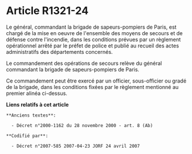 # Article R1321-24

Le général, commandant la brigade de sapeurs-pompiers de Paris, est chargé de la mise en oeuvre de l'ensemble des moyens de
secours et de défense contre l'incendie, dans les conditions prévues par un règlement opérationnel arrêté par le préfet de
police et publié au recueil des actes administratifs des départements concernés.

Le commandement des opérations de secours relève du général commandant la brigade de sapeurs-pompiers de Paris.

Ce commandement peut être exercé par un officier, sous-officier ou gradé de la brigade, dans les conditions fixées par le
règlement mentionné au premier alinéa ci-dessus.

**Liens relatifs à cet article**

	**Anciens textes**:

	  - Décret n°2000-1162 du 28 novembre 2000 - art. 8 (Ab)

	**Codifié par**:

	  - Décret n°2007-585 2007-04-23 JORF 24 avril 2007
